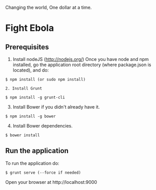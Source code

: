 
Changing the world, One dollar at a time.
# Fight Ebola

## Prerequisites
 1. Install nodeJS (http://nodejs.org/)
Once you have node and npm installed, go the application root directory (where package.json is located), and do:
```
$ npm install (or sudo npm install)

2. Install Grunt

$ npm install -g grunt-cli
```
3. Install Bower if you didn't already have it.
```
$ npm install -g bower
```
4. Install Bower dependencies.
```
$ bower install
```

## Run the application
To run the application do:
```
$ grunt serve (--force if needed)
```
Open your browser at http://localhost:9000

